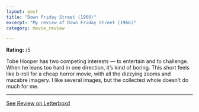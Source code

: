 ```yaml
---
layout: post
title: "Down Friday Street (1966)"
excerpt: "My review of Down Friday Street (1966)"
category: movie_review

---
```


**Rating:** /5

Tobe Hooper has two competing interests — to entertain and to challenge. When he leans too hard in one direction, it’s kind of boring. This short feels like b-roll for a cheap horror movie, with all the dizzying zooms and macabre imagery. I like several images, but the collected whole doesn’t do much for me.

<hr>

[See Review on Letterboxd](https://boxd.it/70sfpn)
